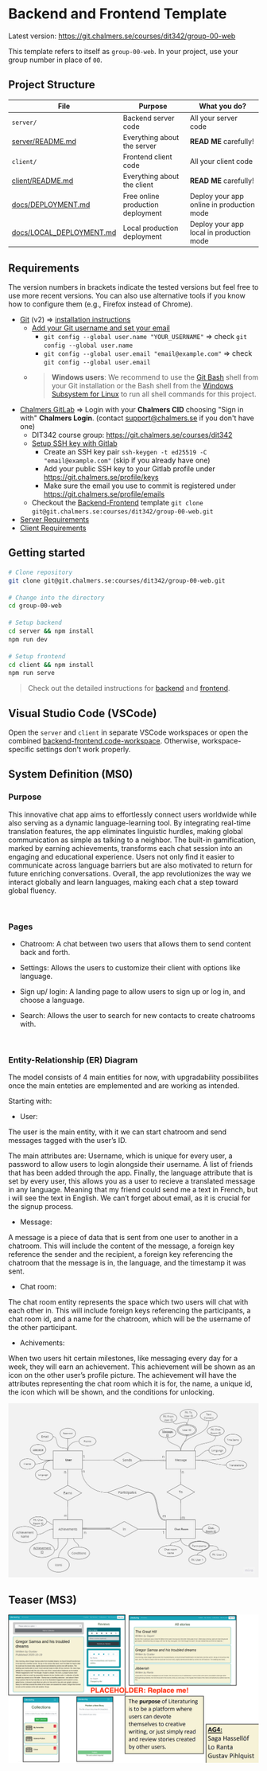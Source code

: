 # Backend and Frontend Template

Latest version: https://git.chalmers.se/courses/dit342/group-00-web

This template refers to itself as `group-00-web`. In your project, use your group number in place of `00`.

## Project Structure

| File        | Purpose           | What you do?  |
| ------------- | ------------- | ----- |
| `server/` | Backend server code | All your server code |
| [server/README.md](server/README.md) | Everything about the server | **READ ME** carefully! |
| `client/` | Frontend client code | All your client code |
| [client/README.md](client/README.md) | Everything about the client | **READ ME** carefully! |
| [docs/DEPLOYMENT.md](docs/DEPLOYMENT.md) | Free online production deployment | Deploy your app online in production mode |
| [docs/LOCAL_DEPLOYMENT.md](docs/LOCAL_DEPLOYMENT.md) | Local production deployment | Deploy your app local in production mode |

## Requirements

The version numbers in brackets indicate the tested versions but feel free to use more recent versions.
You can also use alternative tools if you know how to configure them (e.g., Firefox instead of Chrome).

* [Git](https://git-scm.com/) (v2) => [installation instructions](https://www.atlassian.com/git/tutorials/install-git)
  * [Add your Git username and set your email](https://docs.gitlab.com/ce/gitlab-basics/start-using-git.html#add-your-git-username-and-set-your-email)
    * `git config --global user.name "YOUR_USERNAME"` => check `git config --global user.name`
    * `git config --global user.email "email@example.com"` => check `git config --global user.email`
  * > **Windows users**: We recommend to use the [Git Bash](https://www.atlassian.com/git/tutorials/git-bash) shell from your Git installation or the Bash shell from the [Windows Subsystem for Linux](https://docs.microsoft.com/en-us/windows/wsl/install-win10) to run all shell commands for this project.
* [Chalmers GitLab](https://git.chalmers.se/) => Login with your **Chalmers CID** choosing "Sign in with" **Chalmers Login**. (contact [support@chalmers.se](mailto:support@chalmers.se) if you don't have one)
  * DIT342 course group: https://git.chalmers.se/courses/dit342
  * [Setup SSH key with Gitlab](https://docs.gitlab.com/ee/ssh/)
    * Create an SSH key pair `ssh-keygen -t ed25519 -C "email@example.com"` (skip if you already have one)
    * Add your public SSH key to your Gitlab profile under https://git.chalmers.se/profile/keys
    * Make sure the email you use to commit is registered under https://git.chalmers.se/profile/emails
  * Checkout the [Backend-Frontend](https://git.chalmers.se/courses/dit342/group-00-web) template `git clone git@git.chalmers.se:courses/dit342/group-00-web.git`
* [Server Requirements](./server/README.md#Requirements)
* [Client Requirements](./client/README.md#Requirements)

## Getting started

```bash
# Clone repository
git clone git@git.chalmers.se:courses/dit342/group-00-web.git

# Change into the directory
cd group-00-web

# Setup backend
cd server && npm install
npm run dev

# Setup frontend
cd client && npm install
npm run serve
```

> Check out the detailed instructions for [backend](./server/README.md) and [frontend](./client/README.md).

## Visual Studio Code (VSCode)

Open the `server` and `client` in separate VSCode workspaces or open the combined [backend-frontend.code-workspace](./backend-frontend.code-workspace). Otherwise, workspace-specific settings don't work properly.

## System Definition (MS0)

### Purpose

This innovative chat app aims to effortlessly connect users worldwide while also serving as a dynamic language-learning tool. By integrating real-time translation features, the app eliminates linguistic hurdles, making global communication as simple as talking to a neighbor. The built-in gamification, marked by earning achievements, transforms each chat session into an engaging and educational experience. Users not only find it easier to communicate across language barriers but are also motivated to return for future enriching conversations. Overall, the app revolutionizes the way we interact globally and learn languages, making each chat a step toward global fluency.

<br>

### Pages

* Chatroom: A chat between two users that allows them to send content back and forth. 

* Settings: Allows the users to customize their client with options like language. 

* Sign up/ login: A landing page to allow users to sign up or log in, and choose a language. 

* Search: Allows the user to search for new contacts to create chatrooms with. 
 
<br>

### Entity-Relationship (ER) Diagram

The model consists of 4 main entities for now, with upgradability possibilites once the main enteties are emplemented and are working as intended.  

Starting with: 

* User: 

The user is the main entity, with it we can start chatroom and send messages tagged with the user’s ID. 

The main attributes are: Username, which is unique for every user, a password to allow users to login alongside their username. A list of friends that has been added through the app. Finally, the language attribute that is set by every user, this allows you as a user to recieve a translated message in any language. Meaning that my friend could send me a text in French, but i will see the text in English. We can’t forget about email, as it is crucial for the signup process. 

* Message: 

A message is a piece of data that is sent from one user to another in a chatroom. This will include the content of the message, a foreign key reference the sender and the recipient, a foreign key referencing the chatroom that the message is in, the language, and the timestamp it was sent. 

* Chat room: 

The chat room entity represents the space which two users will chat with each other in. This will include foreign keys referencing the participants, a chat room id, and a name for the chatroom, which will be the username of the other participant. 

* Achivements: 

When two users hit certain milestones, like messaging every day for a week, they will earn an achievement. This achievement will be shown as an icon on the other user’s profile picture. The achievement will have the attributes representing the chat room which it is for, the name, a unique id, the icon which will be shown, and the conditions for unlocking. 

![ER Diagram](./images/ER.jpg)

## Teaser (MS3)

![Teaser](./images/teaser.png)
